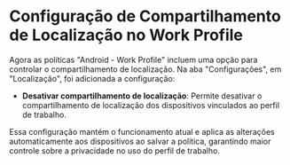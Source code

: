 # Configuração de Compartilhamento de Localização no Work Profile

Agora as políticas "Android - Work Profile" incluem uma opção para controlar o compartilhamento de localização. Na aba "Configurações", em "Localização", foi adicionada a configuração:

* **Desativar compartilhamento de localização**: Permite desativar o compartilhamento de localização dos dispositivos vinculados ao perfil de trabalho.

Essa configuração mantém o funcionamento atual e aplica as alterações automaticamente aos dispositivos ao salvar a política, garantindo maior controle sobre a privacidade no uso do perfil de trabalho.
